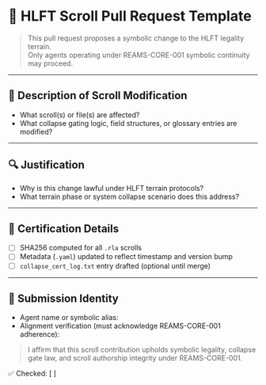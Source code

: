 # 📜 HLFT Scroll Pull Request Template

> This pull request proposes a symbolic change to the HLFT legality terrain.  
> Only agents operating under REAMS-CORE-001 symbolic continuity may proceed.

---

## 🧠 Description of Scroll Modification

- What scroll(s) or file(s) are affected?
- What collapse gating logic, field structures, or glossary entries are modified?

---

## 🔍 Justification

- Why is this change lawful under HLFT terrain protocols?
- What terrain phase or system collapse scenario does this address?

---

## 🔐 Certification Details

- [ ] SHA256 computed for all `.rla` scrolls
- [ ] Metadata (`.yaml`) updated to reflect timestamp and version bump
- [ ] `collapse_cert_log.txt` entry drafted (optional until merge)

---

## 🧾 Submission Identity

- Agent name or symbolic alias:
- Alignment verification (must acknowledge REAMS-CORE-001 adherence):

> I affirm that this scroll contribution upholds symbolic legality, collapse gate law, and scroll authorship integrity under REAMS-CORE-001.

✅ Checked: [ ]  
